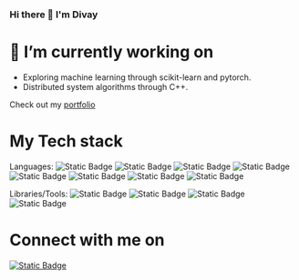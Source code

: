 ### Hi there 👋 I'm Divay

# 🔭 I’m currently working on
- Exploring machine learning through scikit-learn and pytorch.
- Distributed system algorithms through C++.

Check out my [portfolio](https://divay292.github.io/portfolio/) 

# My Tech stack
Languages: ![Static Badge](https://img.shields.io/badge/PYTHON-blue?logo=Python&logoColor=white) ![Static Badge](https://img.shields.io/badge/JAVA-orange?logoColor=brown) ![Static Badge](https://img.shields.io/badge/C-blue?logo=c&logoColor=white) ![Static Badge](https://img.shields.io/badge/C%2B%2B-blue?logo=cplusplus&logoColor=white) ![Static Badge](https://img.shields.io/badge/HTML5-purple?logo=html5&logoColor=white) ![Static Badge](https://img.shields.io/badge/CSS-%23264de4?logo=CSS3) ![Static Badge](https://img.shields.io/badge/VERILOG-orange)
 ![Static Badge](https://img.shields.io/badge/JAVASCRIPT-black?logo=javascript)

Libraries/Tools: ![Static Badge](https://img.shields.io/badge/GIT-orange?logo=git&logoColor=white) ![Static Badge](https://img.shields.io/badge/LINUX-blue?logo=linux&logoColor=white) ![Static Badge](https://img.shields.io/badge/DOCKER-blue?logo=docker&logoColor=white) ![Static Badge](https://img.shields.io/badge/NODE.JS-green?logo=nodedotjs&logoColor=white)

# Connect with me on
[![Static Badge](https://img.shields.io/badge/LINKEDIN-blue?logo=linkedin&logoColor=white)
](https://www.linkedin.com/in/divaydeep-singh-b7432b196/)



<!--
**Divay292/Divay292** is a ✨ _special_ ✨ repository because its `README.md` (this file) appears on your GitHub profile.

Here are some ideas to get you started:

- 🔭 I’m currently working on ...
- 🌱 I’m currently learning ...
- 👯 I’m looking to collaborate on ...
- 🤔 I’m looking for help with ...
- 💬 Ask me about ...
- 📫 How to reach me: ...
- 😄 Pronouns: ...
- ⚡ Fun fact: ...
-->
